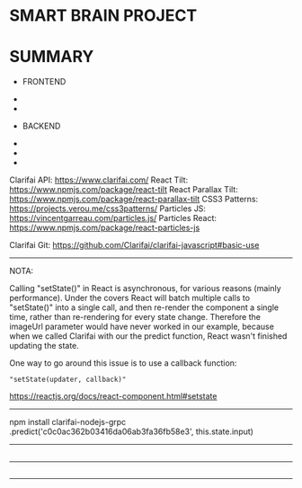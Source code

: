 # SMART BRAIN PROJECT

# SUMMARY

   - FRONTEND
   -
   -

   - BACKEND
   -
   -
   -

Clarifai API:			https://www.clarifai.com/
React Tilt:				https://www.npmjs.com/package/react-tilt
React Parallax Tilt:	https://www.npmjs.com/package/react-parallax-tilt
CSS3 Patterns:			https://projects.verou.me/css3patterns/
Particles JS:			https://vincentgarreau.com/particles.js/
Particles React:		https://www.npmjs.com/package/react-particles-js

Clarifai Git:			https://github.com/Clarifai/clarifai-javascript#basic-use

---------------------------------------------------------------------------------------------------------------------------------------------

NOTA: 

Calling "setState()" in React is asynchronous, for various reasons (mainly performance). Under the covers React will batch multiple calls to "setState()" into a single call, and then re-render the component a single time, rather than re-rendering for every state change. Therefore the imageUrl parameter would have never worked in our example, because when we called Clarifai with our the predict function, React wasn't finished updating the state. 

One way to go around this issue is to use a callback function:

	"setState(updater, callback)"

https://reactjs.org/docs/react-component.html#setstate

---------------------------------------------------------------------------------------------------------------------------------------------

npm install clarifai-nodejs-grpc
.predict('c0c0ac362b03416da06ab3fa36fb58e3', this.state.input)

---------------------------------------------------------------------------------------------------------------------------------------------

##

---------------------------------------------------------------------------------------------------------------------------------------------

##

---------------------------------------------------------------------------------------------------------------------------------------------